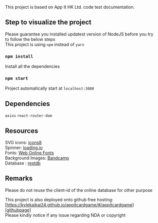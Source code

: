 This project is based on App It HK Ltd. code test documentation.

## Step to visualize the project

Please guarantee you installed updatest version of NodeJS before you try to follow the below steps  
This project is using `npm` instead of `yarn`

### `npm install`

Install all the dependencies

### `npm start`

Project automatically start at `localhost:3000`

## Dependencies

`axios` `react-router-dom`

## Resources

SVG icons: [icons8][icons8site]  
Spinner: [loading.io][loadingio]  
Fonts: [Web Online Fonts][webonlinefonts]  
Background Images: [Bandcamp][bandcamp]  
Database : [restdb][restdbsite]

## Remarks

Please do not reuse the client-id of the online database for other purpose

This project is also deployed onto github free hosting: [https://kylekaikai24.github.io/appitcardgame/#/appitcardgame][githubpage]  
Please kindly notice if any issue regarding NDA or copyright

[icons8site]: https://icons8.com/icons/
[webonlinefonts]: https://www.onlinewebfonts.com/download/6c231d42868e5c7826ac7c8607d428cb
[bandcamp]: https://daily.bandcamp.com/lists/outer-space-ambient-list
[restdbsite]: restdb.io
[githubpage]: https://kylekaikai24.github.io/appitcardgame/#/appitcardgame
[loadingio]: loading.io

